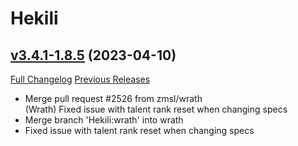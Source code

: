 # Hekili

## [v3.4.1-1.8.5](https://github.com/Hekili/hekili/tree/v3.4.1-1.8.5) (2023-04-10)
[Full Changelog](https://github.com/Hekili/hekili/compare/v3.4.1-1.8.4...v3.4.1-1.8.5) [Previous Releases](https://github.com/Hekili/hekili/releases)

- Merge pull request #2526 from zmsl/wrath  
    (Wrath) Fixed issue with talent rank reset when changing specs  
- Merge branch 'Hekili:wrath' into wrath  
- Fixed issue with talent rank reset when changing specs  
